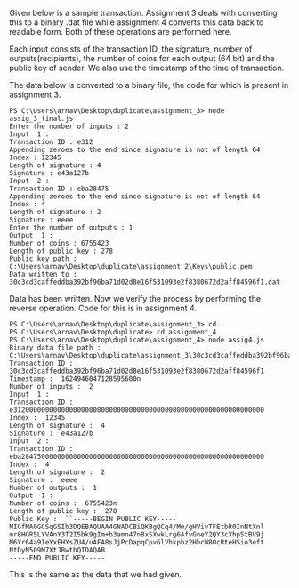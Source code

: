 Given below is a sample transaction. Assignment 3 deals with converting this to a binary .dat file while assignment 4 converts this data back to readable form. Both of these operations are performed here.

Each input consists of the transaction ID, the signature, number of outputs(recipients), the number of coins for each output (64 bit) and the public key of sender. We also use the timestamp of the time of transaction.

The data below is converted to a binary file, the code for which is present in assignment 3.

```
PS C:\Users\arnav\Desktop\duplicate\assignment_3> node assig_3_final.js
Enter the number of inputs : 2
Input  1 :       
Transaction ID : e312
Appending zeroes to the end since signature is not of length 64
Index : 12345
Length of signature : 4
Signature : e43a127b
Input  2 :
Transaction ID : eba28475
Appending zeroes to the end since signature is not of length 64
Index : 4
Length of signature : 2
Signature : eeee
Enter the number of outputs : 1
Output  1 :
Number of coins : 6755423
Length of public key : 278
Public key path : C:\Users\arnav\Desktop\duplicate\assignment_2\Keys\public.pem
Data written to :  30c3cd3caffeddba392bf96ba71d02d8e16f531093e2f8380672d2aff84596f1.dat
```

Data has been written. Now we verify the process by performing the reverse operation. Code for this is in assignment 4.

```
PS C:\Users\arnav\Desktop\duplicate\assignment_3> cd.. 
PS C:\Users\arnav\Desktop\duplicate> cd assignment_4
PS C:\Users\arnav\Desktop\duplicate\assignment_4> node assig4.js
Binary data file path : C:\Users\arnav\Desktop\duplicate\assignment_3\30c3cd3caffeddba392bf96ba71d02d8e16f531093e2f8380672d2aff84596f1.dat
Transaction ID :  30c3cd3caffeddba392bf96ba71d02d8e16f531093e2f8380672d2aff84596f1
Timestamp :  1624946047128595600n
Number of inputs :  2
Input  1 :
Transaction ID :  e312000000000000000000000000000000000000000000000000000000000000
Index :  12345
Length of signature :  4
Signature :  e43a127b
Input  2 :
Transaction ID :  eba2847500000000000000000000000000000000000000000000000000000000
Index :  4
Length of signature :  2
Signature :  eeee
Number of outputs :  1
Output  1 :
Number of coins :  6755423n
Length of public key :  278
Public Key :  ``-----BEGIN PUBLIC KEY-----
MIGfMA0GCSqGSIb3DQEBAQUAA4GNADCBiQKBgQCq4/Mm/gHVivTFEtbR0InNtXnl
mr8HGR5LYVAnY3T2I5bk9gIm+b3amn47n8xSXwkLrg6AfvGneY2QY3cXhpStBV9j
M6Yr64a9IeYxEHYsZU4/uAFA8sJjPcDapqCpv6lVhkpbz2HhcW8OcRteHSio3eft
NtDyN509M7XtJBwtbQIDAQAB
-----END PUBLIC KEY-----
```
This is the same as the data that we had given.

